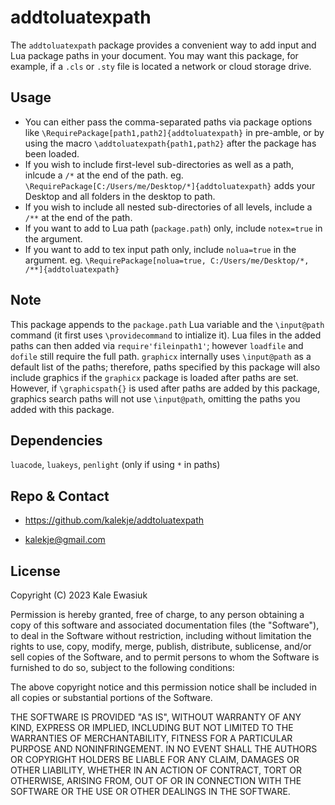 # addtoluatexpath


The `addtoluatexpath` package provides a convenient way to add input and Lua package paths in your document.
You may want this package, for example, if a `.cls` or `.sty` file is located a network or cloud storage drive.

## Usage
* You can either pass the comma-separated paths via package options like `\RequirePackage[path1,path2]{addtoluatexpath}` in pre-amble,
 or by using the macro `\addtoluatexpath{path1,path2}` after the package has been loaded.
* If you wish to include first-level sub-directories as well as a path, inlcude a `/*` at the end of the path.
   eg. `\RequirePackage[C:/Users/me/Desktop/*]{addtoluatexpath}` adds your Desktop and all folders in the desktop to path.
* If you wish to include all nested sub-directories of all levels, include a `/**` at the end of the path.
* If you want to add to Lua path (`package.path`) only, include `notex=true` in the argument.
* If you want to add to tex input path only, include `nolua=true` in the argument.
 eg. `\RequirePackage[nolua=true, C:/Users/me/Desktop/*, /**]{addtoluatexpath}`

## Note
This package appends to the `package.path` Lua variable and the `\input@path` command (it first uses `\providecommand` to intialize it).
Lua files in the added paths can then added via `require'fileinpath1'`; however `loadfile` and `dofile` still require the full path.
`graphicx` internally uses `\input@path` as a default list of the paths;
therefore, paths specified by this package will also include graphics if the `graphicx` package is loaded after paths are set.
However, if `\graphicspath{}` is used after paths are added by this package, graphics search paths will not use `\input@path`, omitting the paths you added with this package.

## Dependencies
`luacode`, `luakeys`, `penlight` (only if using `*` in paths)

## Repo & Contact

* <https://github.com/kalekje/addtoluatexpath>

* [kalekje@gmail.com](mailto:kalekje@gmail.com)


## License

Copyright (C) 2023 Kale Ewasiuk

Permission is hereby granted, free of charge, to any person obtaining a copy
of this software and associated documentation files (the "Software"), to deal
in the Software without restriction, including without limitation the rights
to use, copy, modify, merge, publish, distribute, sublicense, and/or sell
copies of the Software, and to permit persons to whom the Software is
furnished to do so, subject to the following conditions:

The above copyright notice and this permission notice shall be included in
all copies or substantial portions of the Software.

THE SOFTWARE IS PROVIDED "AS IS", WITHOUT WARRANTY OF
ANY KIND, EXPRESS OR IMPLIED, INCLUDING BUT NOT LIMITED
TO THE WARRANTIES OF MERCHANTABILITY, FITNESS FOR A
PARTICULAR PURPOSE AND NONINFRINGEMENT.  IN NO EVENT
SHALL THE AUTHORS OR COPYRIGHT HOLDERS BE LIABLE FOR
ANY CLAIM, DAMAGES OR OTHER LIABILITY, WHETHER IN AN
ACTION OF CONTRACT, TORT OR OTHERWISE, ARISING FROM,
OUT OF OR IN CONNECTION WITH THE SOFTWARE OR THE USE
OR OTHER DEALINGS IN THE SOFTWARE.


